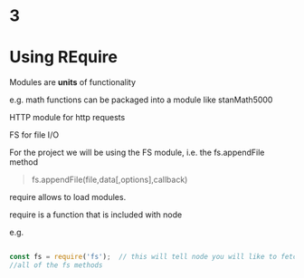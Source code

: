 # 3
# Using REquire

Modules are **units** of functionality

e.g. math functions can be packaged into a module like stanMath5000

HTTP module for http requests

FS for file I/O

For the project we will be using the FS module, i.e. the fs.appendFile method

> fs.appendFile(file,data[,options],callback)

require allows to load modules.

require is a function that is included with node

e.g.

```javascript

const fs = require('fs');  // this will tell node you will like to fetch
//all of the fs methods

 ```
